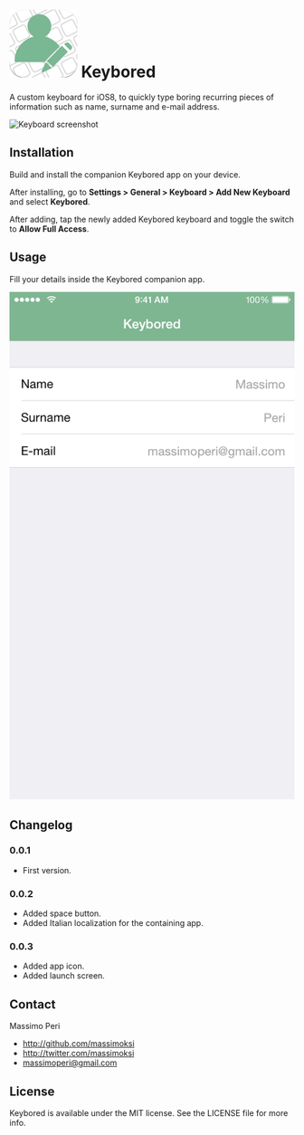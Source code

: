 # ![Keybored](Others/logo_120.png) Keybored

A custom keyboard for iOS8, to quickly type boring recurring pieces of information such as name, surname and e-mail address.

![Keyboard screenshot](Screenshot_Keyboard.png)

## Installation

Build and install the companion Keybored app on your device.

After installing, go to **Settings > General > Keyboard > Add New Keyboard** and select **Keybored**.

After adding, tap the newly added Keybored keyboard and toggle the switch to **Allow Full Access**.

## Usage

Fill your details inside the Keybored companion app.

![Keybored screenshot](Others/Screenshot_Keybored.png )

## Changelog

### 0.0.1
- First version.

### 0.0.2
- Added space button.
- Added Italian localization for the containing app.

### 0.0.3
- Added app icon.
- Added launch screen.

## Contact

Massimo Peri

- http://github.com/massimoksi
- http://twitter.com/massimoksi
- massimoperi@gmail.com

## License

Keybored is available under the MIT license. See the LICENSE file for more info.
